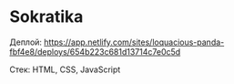 # Sokratika

Деплой:
https://app.netlify.com/sites/loquacious-panda-fbf4e8/deploys/654b223c681d13714c7e0c5d

Стек: HTML, CSS, JavaScript
